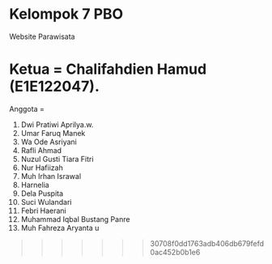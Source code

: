 # Kelompok 7 PBO

Website Parawisata

# Ketua = Chalifahdien Hamud (E1E122047).

Anggota =

1. Dwi Pratiwi Aprilya.w.
2. Umar Faruq Manek 
3. Wa Ode Asriyani
4. Rafli Ahmad 
5. Nuzul Gusti Tiara Fitri
6. Nur Hafiizah
7. Muh Irhan Israwal
8. Harnelia
9. Dela Puspita
10. Suci Wulandari
11. Febri Haerani
12. Muhammad Iqbal Bustang Panre
13. Muh Fahreza Aryanta u

> > > > > > > 30708f0dd1763adb406db679fefd0ac452b0b1e6

